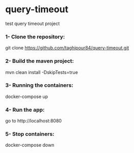 # query-timeout
test query timeout project
### 1- Clone the repository:
git clone https://github.com/taghipour84/query-timeout.git
### 2- Build the maven project:
mvn clean install -DskipTests=true
### 3- Running the containers:
docker-compose up
### 4- Run the app:
go to http://localhost:8080
### 5- Stop containers:
docker-compose down
